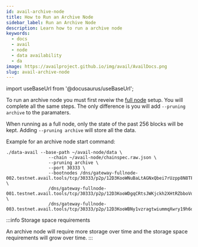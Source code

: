 ```yaml
---
id: avail-archive-node
title: How to Run an Archive Node
sidebar_label: Run an Archive Node
description: Learn how to run a archive node
keywords:
  - docs
  - avail
  - node
  - data availability
  - da
image: https://availproject.github.io/img/avail/AvailDocs.png
slug: avail-archive-node
---
```

import useBaseUrl from '@docusaurus/useBaseUrl';

To run an archive node you must first reveiw the [full node](/validators/run-avail/full-node-setup) setup. You will complete all the same steps. The only difference is you will add `--pruning archive` to the paramaters. 

When running as a full node, only the state of the past 256 blocks will be kept. Adding `--pruning archive` will store all the data.

Example for an archive node start command:
```
./data-avail --base-path ~/avail-node/data \
                --chain ~/avail-node/chainspec.raw.json \
                --pruning archive \
                --port 30333 \
                --bootnodes /dns/gateway-fullnode-002.testnet.avail.tools/tcp/30333/p2p/12D3KooWNuBaLtAGNxQbei7rUzpp8N8TF8k5kPsgKShAJgK4crkB \
                /dns/gateway-fullnode-001.testnet.avail.tools/tcp/30333/p2p/12D3KooWDgqCRtsJWKjckh2XHtRZbboVdgDJswsxoNmX8PMf59bV \
                /dns/gateway-fullnode-003.testnet.avail.tools/tcp/30333/p2p/12D3KooWBNy1vzragtwiummqXwry19h6dke68hybY6jVeEH4mAtT
```

:::info Storage space requirements

An archive node will require more storage over time and the storage space requirements will grow over time.
:::
